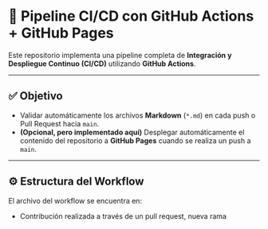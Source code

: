 # 🚀 Pipeline CI/CD con GitHub Actions + GitHub Pages

Este repositorio implementa una pipeline completa de **Integración y Despliegue Continuo (CI/CD)** utilizando **GitHub Actions**.

---

## ✅ Objetivo

- Validar automáticamente los archivos **Markdown** (`*.md`) en cada push o Pull Request hacia `main`.
- **(Opcional, pero implementado aquí)** Desplegar automáticamente el contenido del repositorio a **GitHub Pages** cuando se realiza un push a `main`.

---

## ⚙️ Estructura del Workflow

El archivo del workflow se encuentra en:

- Contribución realizada a través de un pull request, nueva rama
